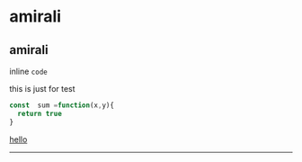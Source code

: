 <!-- h1 -->
# amirali 

<!-- h2 -->
## amirali 
inline `code`

<p>this is just for test</p>

```javascript
const  sum =function(x,y){
  return true
}
```

[hello](https://www.wikipedia.org/)

<!-- for hr -->
--- 